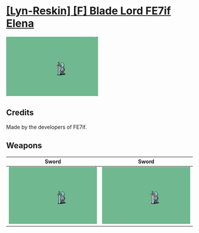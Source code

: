 # [\[Lyn-Reskin\] \[F\] Blade Lord FE7if Elena](./)

<img src="./1.%20Sword/Sword_000.png" alt="[Lyn-Reskin] [F] Blade Lord FE7if Elena standing" />

## Credits

Made by the developers of FE7if.

## Weapons


|Sword |Sword |
|  :---: | :---: |
| <img alt="Sword animation" src="./1.%20Sword/Sword.gif" /> | <img alt="Sword animation" src="./1.%20Sword%20(Beta%20Durandal)/Sword.gif" /> |
